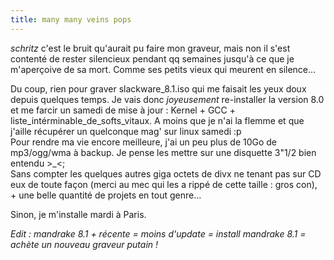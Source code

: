 ```yaml
---
title: many many veins pops
---
```


*schritz* c'est le bruit qu'aurait pu faire mon graveur, mais non il s'est contenté de rester silencieux pendant qq semaines jusqu'à ce que je m'aperçoive de sa mort. Comme ses petits vieux qui meurent en silence...

Du coup, rien pour graver slackware_8.1.iso qui me faisait les yeux doux
depuis quelques temps. Je vais donc *joyeusement* re-installer la version 8.0
et me farcir un samedi de mise à jour : Kernel + GCC +
liste_intérminable_de_softs_vitaux. A moins que je n'ai la flemme et que
j'aille récupérer un quelconque mag' sur linux samedi :p  
Pour rendre ma vie encore meilleure, j'ai un peu plus de 10Go de mp3/ogg/wma à
backup. Je pense les mettre sur une disquette 3"1/2 bien entendu >_<;  
Sans compter les quelques autres giga octets de divx ne tenant pas sur CD eux
de toute façon (merci au mec qui les a rippé de cette taille : gros con), +
une belle quantité de projets en tout genre...

Sinon, je m'installe mardi à Paris.

_Edit : mandrake 8.1 + récente = moins d'update = install mandrake 8.1 =
achète un nouveau graveur putain !_

